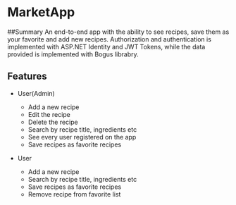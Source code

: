 # MarketApp
 ##Summary
 An end-to-end app with the ability to see recipes, save them as your favorite and add new recipes. Authorization and authentication is implemented with ASP.NET Identity and JWT Tokens, while the data provided is implemented with Bogus librabry.
 
 ## Features

* User(Admin)  
  * Add a new recipe
  * Edit the recipe  
  * Delete the recipe  
  * Search by recipe title, ingredients etc
  * See every user registered on the app 
  * Save recipes as favorite recipes
  
* User 
   * Add a new recipe 
   * Search by recipe title, ingredients etc
   * Save recipes as favorite recipes
   * Remove recipe from favorite list
 
